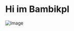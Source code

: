 <h1>Hi im Bambikpl</h1>
<p><img alt="Image" title="icon" src="https://cdn.discordapp.com/attachments/1246893675934388294/1304812116804501554/Screenshot_2024-05-16_221013.png?ex=6730c07a&is=672f6efa&hm=91c82a785d087d3922250ab680234c7b627b8adf7e160365597716c1f5aab71c&" /></p>

